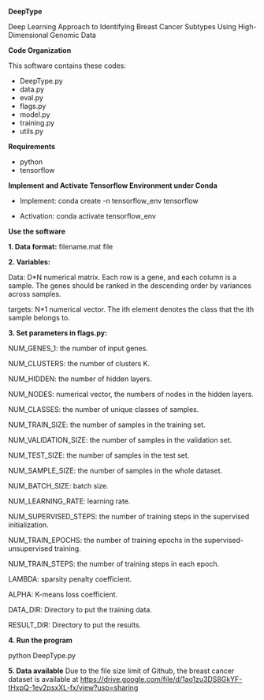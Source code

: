 **DeepType**

Deep Learning Approach to Identifying Breast Cancer Subtypes Using High-Dimensional Genomic Data 

**Code Organization**

This software contains these codes:

- DeepType.py
- data.py
- eval.py
- flags.py
- model.py
- training.py
- utils.py

**Requirements**

- python
- tensorflow

**Implement and Activate Tensorflow Environment under Conda**

- Implement:
conda create -n tensorflow_env tensorflow

- Activation:
conda activate tensorflow_env

**Use the software**

**1. Data format:** filename.mat file

**2. Variables:**

  Data: D*N numerical matrix. Each row is a gene, and each column is a sample. The genes should be ranked in the descending order by variances across samples.

  targets: N*1 numerical vector. The ith element denotes the class that the ith sample belongs to.

**3. Set parameters in flags.py:**

  NUM_GENES_1: the number of input genes. 

  NUM_CLUSTERS: the number of clusters K.

  NUM_HIDDEN: the number of hidden layers.

  NUM_NODES: numerical vector, the numbers of nodes in the hidden layers.

  NUM_CLASSES: the number of unique classes of samples.

  NUM_TRAIN_SIZE: the number of samples in the training set.

  NUM_VALIDATION_SIZE: the number of samples in the validation set.

  NUM_TEST_SIZE: the number of samples in the test set.

  NUM_SAMPLE_SIZE: the number of samples in the whole dataset.

  NUM_BATCH_SIZE: batch size.

  NUM_LEARNING_RATE: learning rate.

  NUM_SUPERVISED_STEPS: the number of training steps in the supervised initialization.

  NUM_TRAIN_EPOCHS: the number of training epochs in the supervised-unsupervised training.

  NUM_TRAIN_STEPS: the number of training steps in each epoch.

  LAMBDA: sparsity penalty coefficient.

  ALPHA: K-means loss coefficient.

  DATA_DIR: Directory to put the training data.

  RESULT_DIR: Directory to put the results.

**4. Run the program**

  python DeepType.py
  
**5. Data available**
Due to the file size limit of Github, the breast cancer dataset is available at https://drive.google.com/file/d/1ao1zu3DS8GkYF-tHxpQ-1ev2psxXL-fx/view?usp=sharing





